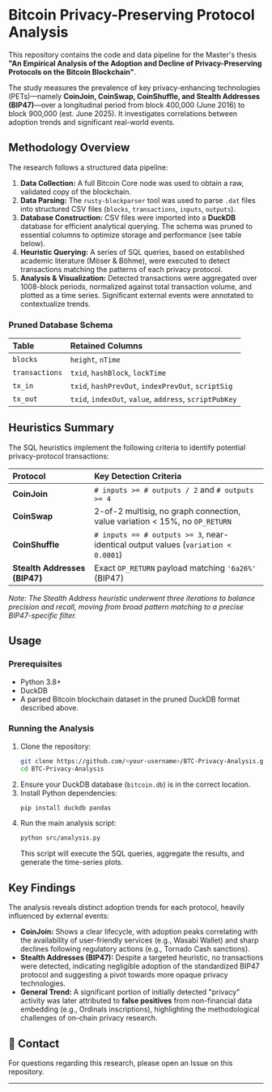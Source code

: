 # Bitcoin Privacy-Preserving Protocol Analysis

This repository contains the code and data pipeline for the Master's thesis **"An Empirical Analysis of the Adoption and Decline of Privacy-Preserving Protocols on the Bitcoin Blockchain"**.

The study measures the prevalence of key privacy-enhancing technologies (PETs)—namely **CoinJoin, CoinSwap, CoinShuffle, and Stealth Addresses (BIP47)**—over a longitudinal period from block 400,000 (June 2016) to block 900,000 (est. June 2025). It investigates correlations between adoption trends and significant real-world events.

## Methodology Overview

The research follows a structured data pipeline:

1.  **Data Collection:** A full Bitcoin Core node was used to obtain a raw, validated copy of the blockchain.
2.  **Data Parsing:** The `rusty-blockparser` tool was used to parse `.dat` files into structured CSV files (`blocks`, `transactions`, `inputs`, `outputs`).
3.  **Database Construction:** CSV files were imported into a **DuckDB** database for efficient analytical querying. The schema was pruned to essential columns to optimize storage and performance (see table below).
4.  **Heuristic Querying:** A series of SQL queries, based on established academic literature (Möser & Böhme), were executed to detect transactions matching the patterns of each privacy protocol.
5.  **Analysis & Visualization:** Detected transactions were aggregated over 1008-block periods, normalized against total transaction volume, and plotted as a time series. Significant external events were annotated to contextualize trends.

### Pruned Database Schema
| Table | Retained Columns |
| :--- | :--- |
| `blocks` | `height`, `nTime` |
| `transactions` | `txid`, `hashBlock`, `lockTime` |
| `tx_in` | `txid`, `hashPrevOut`, `indexPrevOut`, `scriptSig` |
| `tx_out` | `txid`, `indexOut`, `value`, `address`, `scriptPubKey` |

## Heuristics Summary

The SQL heuristics implement the following criteria to identify potential privacy-protocol transactions:

| Protocol | Key Detection Criteria |
| :--- | :--- |
| **CoinJoin** | `# inputs >= # outputs / 2` and `# outputs >= 4` |
| **CoinSwap** | 2-of-2 multisig, no graph connection, value variation < 15%, no `OP_RETURN` |
| **CoinShuffle** | `# inputs == # outputs >= 3`, near-identical output values (`variation < 0.0001`) |
| **Stealth Addresses (BIP47)** | Exact `OP_RETURN` payload matching `'6a26%'` (BIP47) |

*Note: The Stealth Address heuristic underwent three iterations to balance precision and recall, moving from broad pattern matching to a precise BIP47-specific filter.*

## Usage

### Prerequisites
- Python 3.8+
- DuckDB
- A parsed Bitcoin blockchain dataset in the pruned DuckDB format described above.

### Running the Analysis
1.  Clone the repository:
    ```bash
    git clone https://github.com/<your-username>/BTC-Privacy-Analysis.git
    cd BTC-Privacy-Analysis
    ```
2.  Ensure your DuckDB database (`bitcoin.db`) is in the correct location.
3.  Install Python dependencies:
    ```bash
    pip install duckdb pandas
    ```
4.  Run the main analysis script:
    ```bash
    python src/analysis.py
    ```
    This script will execute the SQL queries, aggregate the results, and generate the time-series plots.

## Key Findings

The analysis reveals distinct adoption trends for each protocol, heavily influenced by external events:
- **CoinJoin:** Shows a clear lifecycle, with adoption peaks correlating with the availability of user-friendly services (e.g., Wasabi Wallet) and sharp declines following regulatory actions (e.g., Tornado Cash sanctions).
- **Stealth Addresses (BIP47):** Despite a targeted heuristic, no transactions were detected, indicating negligible adoption of the standardized BIP47 protocol and suggesting a pivot towards more opaque privacy technologies.
- **General Trend:** A significant portion of initially detected "privacy" activity was later attributed to **false positives** from non-financial data embedding (e.g., Ordinals inscriptions), highlighting the methodological challenges of on-chain privacy research.

## 📮 Contact

For questions regarding this research, please open an Issue on this repository.

---
